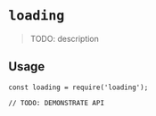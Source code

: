 # `loading`

> TODO: description

## Usage

```
const loading = require('loading');

// TODO: DEMONSTRATE API
```

